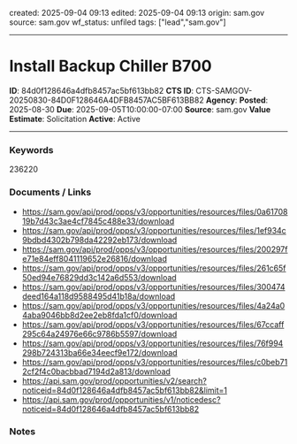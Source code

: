 created: 2025-09-04 09:13
edited: 2025-09-04 09:13
origin: sam.gov
source: sam.gov
wf_status: unfiled
tags: ["lead","sam.gov"]

---

# Install Backup Chiller B700

**ID**: 84d0f128646a4dfb8457ac5bf613bb82
**CTS ID**: CTS-SAMGOV-20250830-84D0F128646A4DFB8457AC5BF613BB82
**Agency**: 
**Posted**: 2025-08-30
**Due**: 2025-09-05T10:00:00-07:00
**Source**: sam.gov
**Value Estimate**: Solicitation
**Active**: Active

---

### Keywords
236220

### Documents / Links
- <https://sam.gov/api/prod/opps/v3/opportunities/resources/files/0a6170819b7d43c3ae4cf7845c488e33/download>
- <https://sam.gov/api/prod/opps/v3/opportunities/resources/files/1ef934c9bdbd4302b798da42292eb173/download>
- <https://sam.gov/api/prod/opps/v3/opportunities/resources/files/200297fe71e84eff8041119652e26816/download>
- <https://sam.gov/api/prod/opps/v3/opportunities/resources/files/261c65f50ed94e76829dd3c142a6d553/download>
- <https://sam.gov/api/prod/opps/v3/opportunities/resources/files/300474deed164a118d9588495d41b18a/download>
- <https://sam.gov/api/prod/opps/v3/opportunities/resources/files/4a24a04aba9046bb8d2ee2eb8fda1cf0/download>
- <https://sam.gov/api/prod/opps/v3/opportunities/resources/files/67ccaff295c64a24976e66c9786b5597/download>
- <https://sam.gov/api/prod/opps/v3/opportunities/resources/files/76f994298b724313ba66e34eecf9e172/download>
- <https://sam.gov/api/prod/opps/v3/opportunities/resources/files/c0beb712cf2f4c0bacbbad7194d2a813/download>
- <https://api.sam.gov/prod/opportunities/v2/search?noticeid=84d0f128646a4dfb8457ac5bf613bb82&limit=1>
- <https://api.sam.gov/prod/opportunities/v1/noticedesc?noticeid=84d0f128646a4dfb8457ac5bf613bb82>

### Notes


